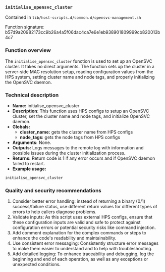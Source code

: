 ### `initialise_opensvc_cluster`

Contained in `lib/host-scripts.d/common.d/opensvc-management.sh`

Function signature: b57d9a20982173cc9b26a4a5f06dac4ca7e6e1eb938901809999cb820013b4c7

### Function overview
The `initialise_opensvc_cluster` function is used to set up an OpenSVC cluster. It takes no direct arguments. The function sets up the cluster in a server-side MAC resolution setup, reading configuration values from the HPS system, setting cluster name and node tags, and properly initializing the OpenSVC daemon.

### Technical description
- **Name:** initialise_opensvc_cluster
- **Description:** This function uses HPS configs to setup an OpenSVC cluster, set the cluster name and node tags, and initialize OpenSVC daemon.
- **Globals:** 
  - **cluster_name:** gets the cluster name from HPS configs
  - **node_tags:** gets the node tags from HPS configs
- **Arguments:** None.
- **Outputs:** Logs messages to the remote log with information and possible issues during the cluster initialization process.
- **Returns:** Return code is 1 if any error occurs and if OpenSVC daemon failed to restart.
- **Example usage:** 
```bash
initialise_opensvc_cluster
```

### Quality and security recommendations
1. Consider better error handling: instead of returning a binary (0/1) success/failure status, use different return values for different types of errors to help callers diagnose problems.
2. Validate inputs: As this script uses external HPS configs, ensure that these configuration inputs are valid and safe to protect against configuration errors or potential security risks like command injection.
3. Add comment explanation for the complex commands or steps to enhance the code's readability and maintainability.
4. Use consistent error messaging: Consistently structure error messages to make them easier to understand and to help with troubleshooting.
5. Add detailed logging: To enhance traceability and debugging, log the beginning and end of each operation, as well as any exceptions or unexpected conditions.

